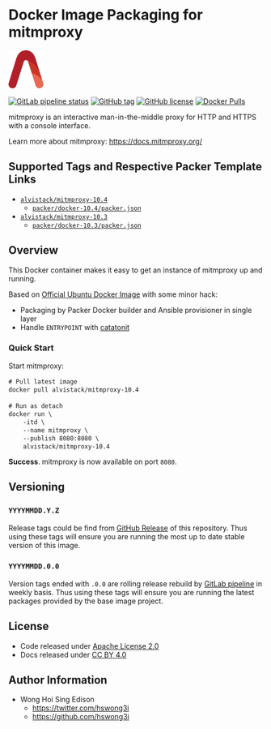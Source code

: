 # Docker Image Packaging for mitmproxy

<a href="https://alvistack.com" title="AlviStack" target="_blank"><img src="/alvistack.svg" height="75" alt="AlviStack"></a>

[![GitLab pipeline
status](https://img.shields.io/gitlab/pipeline/alvistack/docker-mitmproxy/master)](https://gitlab.com/alvistack/docker-mitmproxy/-/pipelines)
[![GitHub
tag](https://img.shields.io/github/tag/alvistack/docker-mitmproxy.svg)](https://github.com/alvistack/docker-mitmproxy/tags)
[![GitHub
license](https://img.shields.io/github/license/alvistack/docker-mitmproxy.svg)](https://github.com/alvistack/docker-mitmproxy/blob/master/LICENSE)
[![Docker
Pulls](https://img.shields.io/docker/pulls/alvistack/mitmproxy-10.4.svg)](https://hub.docker.com/r/alvistack/mitmproxy-10.4)

mitmproxy is an interactive man-in-the-middle proxy for HTTP and HTTPS
with a console interface.

Learn more about mitmproxy: <https://docs.mitmproxy.org/>

## Supported Tags and Respective Packer Template Links

- [`alvistack/mitmproxy-10.4`](https://hub.docker.com/r/alvistack/mitmproxy-10.4)
  - [`packer/docker-10.4/packer.json`](https://github.com/alvistack/docker-mitmproxy/blob/master/packer/docker-10.4/packer.json)
- [`alvistack/mitmproxy-10.3`](https://hub.docker.com/r/alvistack/mitmproxy-10.3)
  - [`packer/docker-10.3/packer.json`](https://github.com/alvistack/docker-mitmproxy/blob/master/packer/docker-10.3/packer.json)

## Overview

This Docker container makes it easy to get an instance of mitmproxy up
and running.

Based on [Official Ubuntu Docker
Image](https://hub.docker.com/_/ubuntu/) with some minor hack:

- Packaging by Packer Docker builder and Ansible provisioner in single
  layer
- Handle `ENTRYPOINT` with
  [catatonit](https://github.com/openSUSE/catatonit)

### Quick Start

Start mitmproxy:

    # Pull latest image
    docker pull alvistack/mitmproxy-10.4

    # Run as detach
    docker run \
        -itd \
        --name mitmproxy \
        --publish 8080:8080 \
        alvistack/mitmproxy-10.4

**Success**. mitmproxy is now available on port `8080`.

## Versioning

### `YYYYMMDD.Y.Z`

Release tags could be find from [GitHub
Release](https://github.com/alvistack/docker-mitmproxy/tags) of this
repository. Thus using these tags will ensure you are running the most
up to date stable version of this image.

### `YYYYMMDD.0.0`

Version tags ended with `.0.0` are rolling release rebuild by [GitLab
pipeline](https://gitlab.com/alvistack/docker-mitmproxy/-/pipelines) in
weekly basis. Thus using these tags will ensure you are running the
latest packages provided by the base image project.

## License

- Code released under [Apache License 2.0](LICENSE)
- Docs released under [CC BY
  4.0](http://creativecommons.org/licenses/by/4.0/)

## Author Information

- Wong Hoi Sing Edison
  - <https://twitter.com/hswong3i>
  - <https://github.com/hswong3i>
